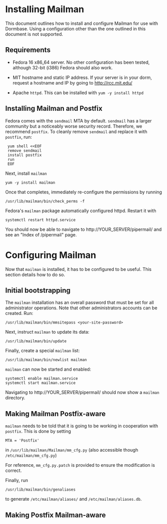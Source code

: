 Installing Mailman
==================

This document outlines how to install and configure Mailman for use
with Dormbase.  Using a configuration other than the one outlined in
this document is not supported.

Requirements
------------

 * Fedora 16 x86_64 server.  No other configuration has been tested,
   although 32-bit (i386) Fedora should also work.
 
 * MIT hostname and static IP address.  If your server is in your
   dorm, request a hostname and IP by going to http://rcc.mit.edu/

 * Apache `httpd`.  This can be installed with `yum -y install httpd`

Installing Mailman and Postfix
------------------------------

Fedora comes with the `sendmail` MTA by default.  `sendmail` has a
larger community but a noticeably worse security record.  Therefore,
we recommend `postfix`.  To cleanly remove `sendmail` and replace it
with `postfix`, run:

     yum shell <<EOF
     remove sendmail
     install postfix
     run
     EOF

Next, install `mailman`

    yum -y install mailman

Once that completes, immediately re-configure the permissions by running

    /usr/lib/mailman/bin/check_perms -f

Fedora's `mailman` package automatically configured httpd.  Restart it with

    systemctl restart httpd.service

You should now be able to navigate to http://YOUR_SERVER/pipermail/ and
see an "Index of /pipermail" page.

Configuring Mailman
===================

Now that `mailman` is installed, it has to be configured to be useful.
This section details how to do so.

Initial bootstrapping
---------------------

The `mailman` installation has an overall password that must be set
for all administrator operations.  Note that other administrators
accounts can be created.  Run:

    /usr/lib/mailman/bin/mmsitepass <your-site-password>

Next, instruct `mailman` to update its data:

    /usr/lib/mailman/bin/update

Finally, create a special `mailman` list:

    /usr/lib/mailman/bin/newlist mailman

`mailman` can now be started and enabled:

    systemctl enable mailman.service
    systemctl start mailman.service

Navigating to http://YOUR_SERVER/pipermail/ should now show a `mailman`
directory.

Making Mailman Postfix-aware
----------------------------

`mailman` needs to be told that it is going to be working in
cooperation with `postfix`.  This is done by setting

    MTA = 'Postfix'

in `/usr/lib/mailman/Mailman/mm_cfg.py` (also accessible though
`/etc/mailman/mm_cfg.py`)

For reference, `mm_cfg.py.patch` is provided to ensure the
modification is correct.

Finally, run

    /usr/lib/mailman/bin/genaliases

to generate `/etc/mailman/aliases/` and `/etc/mailman/aliases.db`.

Making Postfix Mailman-aware
----------------------------
